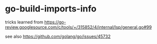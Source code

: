 # go-build-imports-info


tricks learned from <https://go-review.googlesource.com/c/tools/+/315852/4/internal/lsp/general.go#99>

see also <https://github.com/golang/go/issues/45732>

